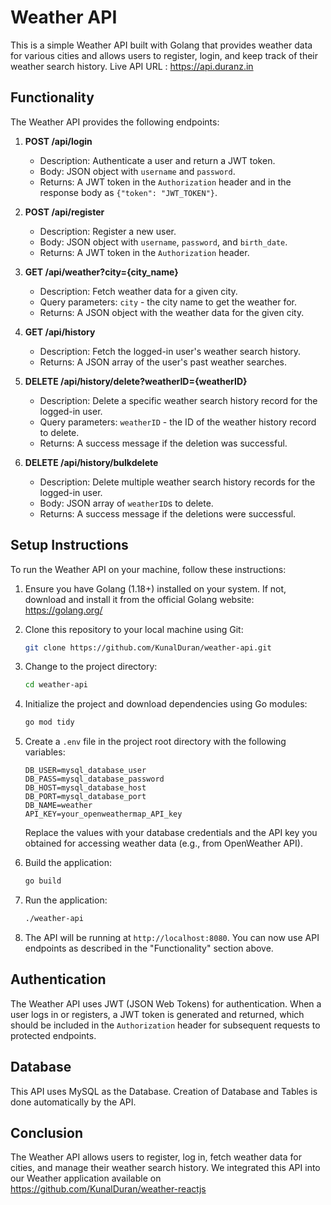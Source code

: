 # Weather API

This is a simple Weather API built with Golang that provides weather data for various cities and allows users to register, login, and keep track of their weather search history.
Live API URL : https://api.duranz.in

## Functionality

The Weather API provides the following endpoints:

1. **POST /api/login**

   - Description: Authenticate a user and return a JWT token.
   - Body: JSON object with `username` and `password`.
   - Returns: A JWT token in the `Authorization` header and in the response body as `{"token": "JWT_TOKEN"}`.

2. **POST /api/register**

   - Description: Register a new user.
   - Body: JSON object with `username`, `password`, and `birth_date`.
   - Returns: A JWT token in the `Authorization` header.

3. **GET /api/weather?city={city_name}**

   - Description: Fetch weather data for a given city.
   - Query parameters: `city` - the city name to get the weather for.
   - Returns: A JSON object with the weather data for the given city.

4. **GET /api/history**

   - Description: Fetch the logged-in user's weather search history.
   - Returns: A JSON array of the user's past weather searches.


5. **DELETE /api/history/delete?weatherID={weatherID}**

   - Description: Delete a specific weather search history record for the logged-in user.
   - Query parameters: `weatherID` - the ID of the weather history record to delete.
   - Returns: A success message if the deletion was successful.

6. **DELETE /api/history/bulkdelete**

   - Description: Delete multiple weather search history records for the logged-in user.
   - Body: JSON array of `weatherID`s to delete.
   - Returns: A success message if the deletions were successful.

## Setup Instructions

To run the Weather API on your machine, follow these instructions:

1. Ensure you have Golang (1.18+) installed on your system. If not, download and install it from the official Golang website: https://golang.org/

2. Clone this repository to your local machine using Git:

   ```bash
   git clone https://github.com/KunalDuran/weather-api.git
   ```

3. Change to the project directory:

   ```bash
   cd weather-api
   ```

4. Initialize the project and download dependencies using Go modules:

   ```bash
   go mod tidy
   ```

5. Create a `.env` file in the project root directory with the following variables:

   ```plaintext
   DB_USER=mysql_database_user
   DB_PASS=mysql_database_password
   DB_HOST=mysql_database_host
   DB_PORT=mysql_database_port
   DB_NAME=weather
   API_KEY=your_openweathermap_API_key
   ```

   Replace the values with your database credentials and the API key you obtained for accessing weather data (e.g., from OpenWeather API).

6. Build the application:

   ```bash
   go build
   ```

7. Run the application:

   ```bash
   ./weather-api
   ```

8. The API will be running at `http://localhost:8080`. You can now use API endpoints as described in the "Functionality" section above.

## Authentication

The Weather API uses JWT (JSON Web Tokens) for authentication. When a user logs in or registers, a JWT token is generated and returned, which should be included in the `Authorization` header for subsequent requests to protected endpoints.

## Database

This API uses MySQL as the Database.
Creation of Database and Tables is done automatically by the API.

## Conclusion

The Weather API allows users to register, log in, fetch weather data for cities, and manage their weather search history. We integrated this API into our Weather application available on https://github.com/KunalDuran/weather-reactjs